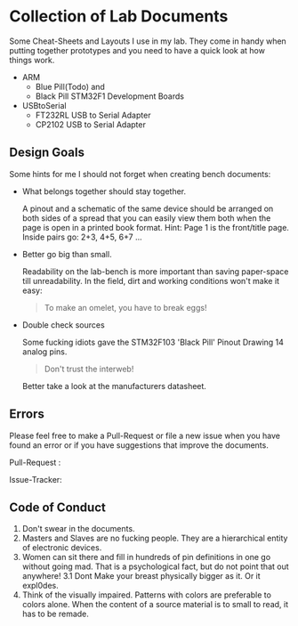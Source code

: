 # Collection of Lab Documents #

Some Cheat-Sheets and Layouts I use in my lab. They come in handy when putting together prototypes 
and you need to have a quick look at how things work.

- ARM
    - Blue Pill(Todo) and
    - Black Pill STM32F1 Development Boards
- USBtoSerial
    - FT232RL USB to Serial Adapter
    - CP2102 USB to Serial Adapter


## Design Goals ##

Some hints for me I should not forget when creating bench documents:

- What belongs together should stay together.

    A pinout and a schematic of the same device should be arranged on both sides of a
    spread that you can easily view them both when the page is open in a printed book format.
    Hint: Page 1 is the front/title page. Inside pairs go: 2+3, 4+5, 6+7 ...   

- Better go big than small.

    Readability on the lab-bench is more important than saving paper-space till unreadability. 
    In the field, dirt and working conditions won't make it easy: 
    > To make an omelet, you have to break eggs!

- Double check sources

    Some fucking idiots gave the STM32F103 'Black Pill' Pinout Drawing 14 analog pins. 

    > Don't trust the interweb! 

    Better take a look at the manufacturers datasheet.

## Errors ##

Please feel free to make a Pull-Request or file a new issue when you have found an error or
if you have suggestions that improve the documents.

Pull-Request : <insert brains here>

Issue-Tracker: <insert brains here>

## Code of Conduct ##

1. Don't swear in the documents.
2. Masters and Slaves are no fucking people. They are a hierarchical entity of electronic devices.
3. Women can sit there and fill in hundreds of pin definitions in one go without going mad. That is a
   psychological fact, but do not point that out anywhere!
3.1 Dont Make your breast physically bigger as it. Or it expl0des.
4. Think of the visually impaired. Patterns with colors are preferable to colors alone. When the 
   content of a source material is to small to read, it has to be remade.